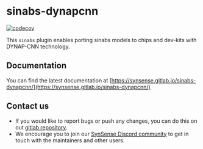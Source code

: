 sinabs-dynapcnn
===============

[![codecov](https://codecov.io/gl/synsense/sinabs-dynapcnn/branch/master/graph/badge.svg?token=TJJJBJTHWK)](https://codecov.io/gl/synsense/sinabs-dynapcnn)

This `sinabs` plugin enables porting sinabs models to chips and dev-kits with DYNAP-CNN technology.

Documentation
-------------

You can find the latest documentation at [https://synsense.gitlab.io/sinabs-dynapcnn/](https://synsense.gitlab.io/sinabs-dynapcnn/)

Contact us
----------

- If you would like to report bugs or push any changes, you can do this on out [gitlab repository](https://gitlab.com/synsense/sinabs-dynapcnn).
- We encourage you to join our [SynSense Discord community](https://discordapp.com/channels/852094154188259338/852094154188259342/852113196201934859) to get in touch with the maintainers and other users.
